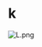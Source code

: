 # k

![L.png](https://github.com/Tan12d/Oracle-Database-Problems/assets/100254217/b4d58345-dd6f-4bda-acbf-90aab525d8b7)
